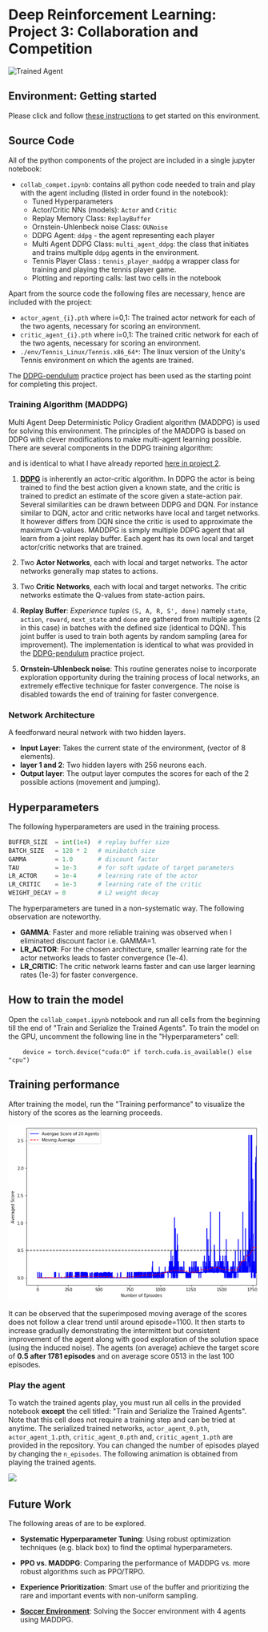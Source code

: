 [//]: # (Image References)

[image1]: https://user-images.githubusercontent.com/10624937/42135623-e770e354-7d12-11e8-998d-29fc74429ca2.gif "Trained Agent"

# Deep Reinforcement Learning: Project 3: Collaboration and Competition

![Trained Agent][image1]

## Environment: Getting started
Please click and follow [these instructions](https://github.com/udacity/deep-reinforcement-learning/tree/master/p3_collab-compet) to get started on this environment.

## Source Code
All of the python components of the project are included in a single jupyter notebook:
* `collab_compet.ipynb`: contains all python code needed to train and play with the agent including (listed in order found in the notebook):
    * Tuned Hyperparameters           
    * Actor/Critic NNs (models):       `Actor` and `Critic`
    * Replay Memory Class:             `ReplayBuffer`
    * Ornstein-Uhlenbeck noise Class:  `OUNoise`
    * DDPG Agent:                      `ddpg` - the agent representing each player
    * Multi Agent DDPG Class:          `multi_agent_ddpg`: the class that initiates and trains multiple `ddpg` agents in the environment.
    * Tennis Player Class :            `tennis_player_maddpg` a wrapper class for training and playing the tennis player game.
    * Plotting and reporting calls:    last two cells in the notebook

Apart from the source code the following files are necessary, hence are included with the project:
* `actor_agent_{i}.pth` where i=0,1:  The trained actor network for each of the two agents, necessary for scoring an environment.
* `critic_agent_{i}.pth` where i=0,1: The trained critic network for each of the two agents, necessary for scoring an environment.
* `./env/Tennis_Linux/Tennis.x86_64*`: The linux version of the Unity's Tennis environment on which the agents are trained.

The [DDPG-pendulum](https://github.com/udacity/deep-reinforcement-learning/tree/master/ddpg-pendulum) practice project has been used as the starting point for completing this project.

### Training Algorithm (MADDPG)
Multi Agent Deep Deterministic Policy Gradient algorithm (MADDPG) is used for solving this environment. The principles of the MADDPG is based on DDPG with clever modifications to make multi-agent learning possible.
There are several components in the DDPG training algorithm:

and is identical to what I have already reported [here in project 2](https://github.com/adehgha/Deep_RL_Projects/tree/master/project%202-continuous_control).

1. **[DDPG](https://arxiv.org/pdf/1509.02971.pdf)** is inherently an actor-critic algorithm. In DDPG the actor is being trained to find the best action given a known state, and the critic is trained to predict an estimate of the score given a state-action pair. Several similarities can be drawn between DDPG and DQN. For instance similar to DQN, actor and critic networks have local and target networks. It however differs from DQN since the critic is used to approximate the maximum Q-values. MADDPG is simply multiple DDPG agent that all learn from a joint replay buffer. Each agent has its own local and target actor/critic networks that are trained.

2. Two **Actor Networks**, each with local and target networks. The actor networks generally map states to actions.

3. Two **Critic Networks**, each with local and target networks. The critic networks estimate the Q-values from state-action pairs.

5. **Replay Buffer**: *Experience tuples* `(S, A, R, S', done)` namely `state`, `action`, `reward`, `next_state` and `done` are gathered from multiple agents (2 in this case) in batches with the defined size (identical to DQN). This joint buffer is used to train both agents by random sampling (area for improvement). The implementation is identical to what was provided in the [DDPG-pendulum](https://github.com/udacity/deep-reinforcement-learning/tree/master/ddpg-pendulum) practice project.

6. **Ornstein-Uhlenbeck noise**: This routine generates noise to incorporate exploration opportunity during the training process of local networks, an extremely effective technique for faster convergence. The noise is disabled towards the end of training for faster convergence.
    

### Network Architecture
A feedforward neural network with two hidden layers. 
* **Input Layer**:   Takes the current state of the environment, (vector of 8 elements).
* **layer 1 and 2**: Two hidden layers with 256 neurons each.
* **Output layer**:  The output layer computes the scores for each of the 2 possible actions (movement and jumping).


## Hyperparameters
The following hyperparameters are used in the training process.

```python
BUFFER_SIZE  = int(1e4)  # replay buffer size
BATCH_SIZE   = 128 * 2   # minibatch size
GAMMA        = 1.0       # discount factor
TAU          = 1e-3      # for soft update of target parameters
LR_ACTOR     = 1e-4      # learning rate of the actor 
LR_CRITIC    = 1e-3      # learning rate of the critic
WEIGHT_DECAY = 0         # L2 weight decay
```
The hyperparameters are tuned in a non-systematic way. The following observation are noteworthy.
* **GAMMA**: Faster and more reliable training was observed when I eliminated discount factor i.e. GAMMA=1.
* **LR_ACTOR**: For the chosen architecture, smaller learning rate for the actor networks leads to faster convergence (1e-4).
* **LR_CRITIC**: The critic network learns faster and can use larger learning rates (1e-3) for faster convergence.

## How to train the model
Open the `collab_compet.ipynb` notebook and run all cells from the beginning till the end of "Train and Serialize the Trained Agents".
To train the model on the GPU, uncomment the following line in the "Hyperparameters" cell:

        device = torch.device("cuda:0" if torch.cuda.is_available() else "cpu")

## Training performance
After training the model, run the "Training performance" to visualize the history of the scores as the learning proceeds.

![](./image/scores.png)

It can be observed that the superimposed moving average of the scores does not follow a clear trend until around episode=1100. It then starts to increase gradually demonstrating the intermittent but consistent improvement of the agent along with good exploration of the solution space (using the induced noise).
The agents (on average) achieve the target score of **0.5 after 1781 episodes** and on average score 0513 in the last 100 episodes.

### Play the agent
To watch the trained agents play, you must run all cells in the provided notebook **except** the cell titled: "Train and Serialize the Trained Agents".
Note that this cell does not require a training step and can be tried at anytime. The serialized trained networks, `actor_agent_0.pth`, `actor_agent_1.pth`, `critic_agent_0.pth` and, `critic_agent_1.pth` are provided in the repository.
You can changed the number of episodes played by changing the `n_episodes`.
The following animation is obtained from playing the trained agents.

![](./image/trained_agents.gif)


## Future Work
The following areas of are to be explored.

* **Systematic Hyperparameter Tuning**: Using robust optimization techniques (e.g. black box) to find the optimal hyperparameters.

* **PPO vs. MADDPG**: Comparing the performance of MADDPG vs. more robust algorithms such as PPO/TRPO.

* **Experience Prioritization**: Smart use of the buffer and prioritizing the rare and important events with non-uniform sampling.

* **[Soccer Environment](https://github.com/udacity/deep-reinforcement-learning/tree/master/p3_collab-compet#optional-challenge-crawler-environment)**: Solving the Soccer environment with 4 agents using MADDPG.

